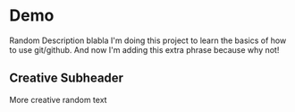 # Demo

Random Description blabla I'm doing this project to learn the basics of how to use git/github. And now I'm adding this extra phrase because why not!

## Creative Subheader

More creative random text
